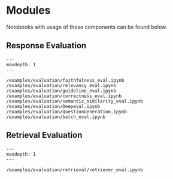 # Modules

Notebooks with usage of these components can be found below.

## Response Evaluation

```{toctree}
---
maxdepth: 1
---

/examples/evaluation/faithfulness_eval.ipynb
/examples/evaluation/relevancy_eval.ipynb
/examples/evaluation/guideline_eval.ipynb
/examples/evaluation/correctness_eval.ipynb
/examples/evaluation/semantic_similarity_eval.ipynb
/examples/evaluation/Deepeval.ipynb
/examples/evaluation/QuestionGeneration.ipynb
/examples/evaluation/batch_eval.ipynb
```

## Retrieval Evaluation

```{toctree}
---
maxdepth: 1
---

/examples/evaluation/retrieval/retriever_eval.ipynb
```
